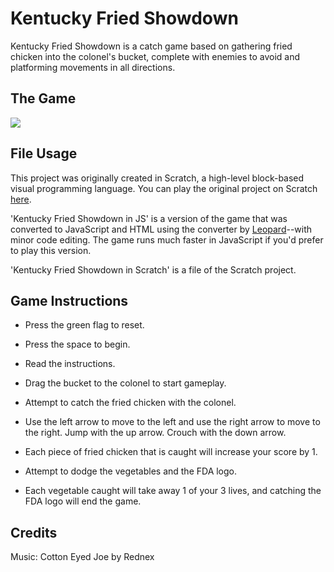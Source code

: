 # Kentucky Fried Showdown 
Kentucky Fried Showdown is a catch game based on gathering fried chicken into the colonel's bucket, 
complete with enemies to avoid and platforming movements in all directions.

## The Game
![](https://github.com/madison-nicole/kentucky-fried-showdown/blob/main/Kentucky-Fried-Showdown-Demo.GIF)


## File Usage
This project was originally created in Scratch, a high-level block-based visual programming language. 
You can play the original project on Scratch [here](https://scratch.mit.edu/projects/885638214).

'Kentucky Fried Showdown in JS' is a version of the game that was converted to JavaScript and HTML
using the converter by [Leopard](https://leopardjs.com/)--with minor code editing. 
The game runs much faster in JavaScript if you'd prefer to play this version.

'Kentucky Fried Showdown in Scratch' is a file of the Scratch project.


## Game Instructions
- Press the green flag to reset.
- Press the space to begin.
- Read the instructions.
- Drag the bucket to the colonel to start gameplay.
  
- Attempt to catch the fried chicken with the colonel.
- Use the left arrow to move to the left and use the right arrow to move to the right. Jump with the up arrow. Crouch with the down arrow.
  
- Each piece of fried chicken that is caught will increase your score by 1.
- Attempt to dodge the vegetables and the FDA logo.
- Each vegetable caught will take away 1 of your 3 lives, and catching the FDA logo will end the game.

## Credits
Music: Cotton Eyed Joe by Rednex
